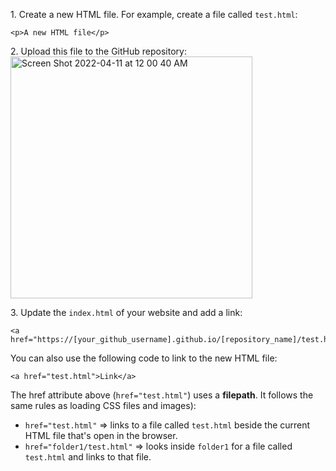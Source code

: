1\. Create a new HTML file. For example, create a file called `test.html`:
```
<p>A new HTML file</p>
```
2\. Upload this file to the GitHub repository:<br>
<img width="387" alt="Screen Shot 2022-04-11 at 12 00 40 AM" src="https://user-images.githubusercontent.com/70604577/162665875-01ebee20-2a65-4692-99e0-16142b09503f.png"><br>

3\. Update the `index.html` of your website and add a link:<br>
```
<a href="https://[your_github_username].github.io/[repository_name]/test.html">Link</a>
```
You can also use the following code to link to the new HTML file:<br>
```
<a href="test.html">Link</a>
```
The href attribute above (`href="test.html"`) uses a **filepath**. It follows the same rules as loading CSS files and images):
- `href="test.html"` => links to a file called `test.html` beside the current HTML file that's open in the browser.
- `href="folder1/test.html"` => looks inside `folder1` for a file called `test.html` and links to that file.

